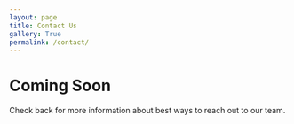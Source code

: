 ```yaml
---
layout: page
title: Contact Us
gallery: True
permalink: /contact/
---
```


# Coming Soon

Check back for more information about best ways to reach out to our team.